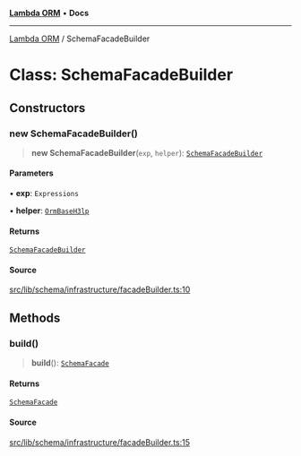 [**Lambda ORM**](../README.md) • **Docs**

***

[Lambda ORM](../README.md) / SchemaFacadeBuilder

# Class: SchemaFacadeBuilder

## Constructors

### new SchemaFacadeBuilder()

> **new SchemaFacadeBuilder**(`exp`, `helper`): [`SchemaFacadeBuilder`](SchemaFacadeBuilder.md)

#### Parameters

• **exp**: `Expressions`

• **helper**: [`OrmBaseH3lp`](OrmBaseH3lp.md)

#### Returns

[`SchemaFacadeBuilder`](SchemaFacadeBuilder.md)

#### Source

[src/lib/schema/infrastructure/facadeBuilder.ts:10](https://github.com/lambda-orm/lambdaorm-base/blob/aa369ded9e7763a31678c0168646a8ee1291b500/src/lib/schema/infrastructure/facadeBuilder.ts#L10)

## Methods

### build()

> **build**(): [`SchemaFacade`](SchemaFacade.md)

#### Returns

[`SchemaFacade`](SchemaFacade.md)

#### Source

[src/lib/schema/infrastructure/facadeBuilder.ts:15](https://github.com/lambda-orm/lambdaorm-base/blob/aa369ded9e7763a31678c0168646a8ee1291b500/src/lib/schema/infrastructure/facadeBuilder.ts#L15)
